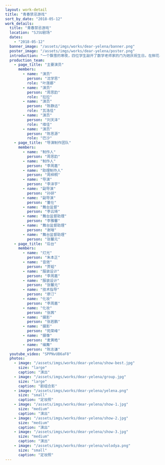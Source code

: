 ```yaml
---
layout: work-detail
title: "青春禁忌游戏"
sort_by_date: "2018-05-12"
work_details:
  title: "青春禁忌游戏"
  location: "SJSU剧场"
  dates:
    - "2018-05-12"
  banner_image: "/assets/imgs/works/dear-yelena/banner.png"
  poster_image: "/assets/imgs/works/dear-yelena/poster.png"
  introduction: "一个飘雪的寒夜，四位学生敲开了数学老师家的门为她庆祝生日。在鲜花与香槟中，一个大胆而缜密的计划徐徐拉开帷幕。一次次善与恶的激烈碰撞，让这场“游戏”不可避免地走向失控。道德与人性的外皮逐渐褪去，究竟谁才是这场漫长而荒诞的游戏中最后的赢家？"
  production_team:
    - page_title: "主要演员"
      members:
        - name: "演员"
          person: "沈学思"
          role: "叶莲娜"
        - name: "演员"
          person: "周思韵"
          role: "拉拉"
        - name: "演员"
          person: "陈静远"
          role: "瓦洛佳"
        - name: "演员"
          person: "刘天泽"
          role: "维佳"
        - name: "演员"
          person: "陈思源"
          role: "巴沙"
    - page_title: "导演制作团队"
      members:
        - name: "制作人"
          person: "周思韵"
        - name: "制作人"
          person: "李周嘉"
        - name: "助理制作人"
          person: "周梓桐"
        - name: "导演"
          person: "李泽宇"
        - name: "副导演"
          person: "孙研"
        - name: "副导演"
          person: "董仕"
        - name: "舞台监督"
          person: "李云琦"
        - name: "舞台监督助理"
          person: "李雅馨"
        - name: "舞台监督助理"
          person: "谢瑨"
        - name: "舞台监督助理"
          person: "张馨元"
    - page_title: "后台"
      members:
        - name: "灯光"
          person: "朱本正"
        - name: "音效"
          person: "贾韬"
        - name: "服装设计"
          person: "李周嘉"
        - name: "服装设计"
          person: "张馨元"
        - name: "技术指导"
          person: "廖汀"
        - name: "化妆"
          person: "李周嘉"
        - name: "化妆"
          person: "张茜"
        - name: "摄影"
          person: "张若鹏"
        - name: "摄影"
          person: "苑荣峰"
        - name: "摄像"
          person: "麦黄皓"
        - name: "编舞"
          person: "陈志谦"
  youtube_video: "SPPNvUB6aF8"
  photos:
    - image: "/assets/imgs/works/dear-yelena/show-best.jpg"
      size: "large"
      caption: "演出"
    - image: "/assets/imgs/works/dear-yelena/group.jpg"
      size: "large"
      caption: "剧组合影"
    - image: "/assets/imgs/works/dear-yelena/yelena.png"
      size: "small"
      caption: "定妆照"
    - image: "/assets/imgs/works/dear-yelena/show-1.jpg"
      size: "medium"
      caption: "演出"
    - image: "/assets/imgs/works/dear-yelena/show-2.jpg"
      size: "medium"
      caption: "演出"
    - image: "/assets/imgs/works/dear-yelena/show-3.jpg"
      size: "medium"
      caption: "演出"
    - image: "/assets/imgs/works/dear-yelena/volodya.png"
      size: "small"
      caption: "定妆照"
---
```

